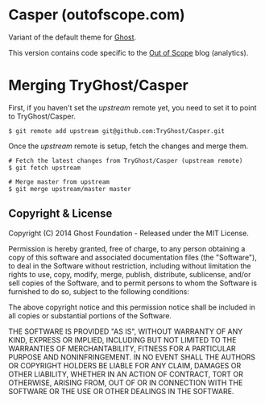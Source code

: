 # Casper (outofscope.com)

Variant of the default theme for [Ghost](http://github.com/tryghost/ghost/).

This version contains code specific to the [Out of Scope](http://www.outofscope.com) blog (analytics).

# Merging TryGhost/Casper

First, if you haven't set the *upstream* remote yet, you need to set it to point to TryGhost/Casper.

```
$ git remote add upstream git@github.com:TryGhost/Casper.git
```

Once the *upstream* remote is setup, fetch the changes and merge them.

```
# Fetch the latest changes from TryGhost/Casper (upstream remote)
$ git fetch upstream

# Merge master from upstream
$ git merge upstream/master master
```

## Copyright & License

Copyright (C) 2014 Ghost Foundation - Released under the MIT License.

Permission is hereby granted, free of charge, to any person obtaining a copy of this software and associated documentation files (the "Software"), to deal in the Software without restriction, including without limitation the rights to use, copy, modify, merge, publish, distribute, sublicense, and/or sell copies of the Software, and to permit persons to whom the Software is furnished to do so, subject to the following conditions:

The above copyright notice and this permission notice shall be included in all copies or substantial portions of the Software.

THE SOFTWARE IS PROVIDED "AS IS", WITHOUT WARRANTY OF ANY KIND, EXPRESS OR IMPLIED, INCLUDING BUT NOT LIMITED TO THE WARRANTIES OF MERCHANTABILITY, FITNESS FOR A PARTICULAR PURPOSE AND
NONINFRINGEMENT. IN NO EVENT SHALL THE AUTHORS OR COPYRIGHT HOLDERS BE LIABLE FOR ANY CLAIM, DAMAGES OR OTHER LIABILITY, WHETHER IN AN ACTION OF CONTRACT, TORT OR OTHERWISE, ARISING FROM, OUT OF OR IN CONNECTION WITH THE SOFTWARE OR THE USE OR OTHER DEALINGS IN THE SOFTWARE.
